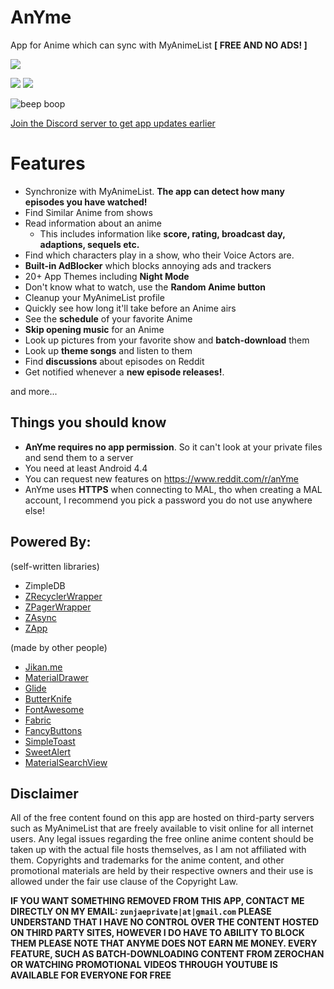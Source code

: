 # AnYme
App for Anime which can sync with MyAnimeList **[ FREE AND NO ADS! ]**

<a href="https://github.com/zunjae/anyme_download/releases/download/DownloadLink/anYme.apk" alt="CLICK HERE TO DOWNLOAD THE APP"><img src="https://img.shields.io/badge/DOWNLOAD-apk_file-green.svg?longCache=true&style=for-the-badge&colorA=42A5F6&colorB=DE2E43" /></a>

<a href="https://github.com/zunjae/anyme_download/releases/download/DownloadLink/anYme.apk" alt="Number of downloads"><img src="https://img.shields.io/github/downloads/zunjae/anyme_download/total.svg?colorA=42A5F6&colorB=DE2E43&longCache=true" /></a>
<a href="https://discordapp.com/invite/8XtWsfX" alt="Join our Discord server"><img src="https://img.shields.io/badge/Join-our_discord_server-green.svg?longCache=true&style=flat&colorA=42A5F6&colorB=DE2E43" /></a>

![beep boop](https://cdn.discordapp.com/attachments/341672347746697216/415614520707514368/151916057400801.jpg)

[Join the Discord server to get app updates earlier](http://anymeapp.com/serverinvite)


# Features

* Synchronize with MyAnimeList. **The app can detect how many episodes you have watched!**
* Find Similar Anime from shows
* Read information about an anime
     * This includes information like **score, rating, broadcast day, adaptions, sequels etc.**
* Find which characters play in a show, who their Voice Actors are.
* **Built-in AdBlocker** which blocks annoying ads and trackers
* 20+ App Themes including **Night Mode**
* Don't know what to watch, use the **Random Anime button**
* Cleanup your MyAnimeList profile
* Quickly see how long it'll take before an Anime airs
* See the **schedule** of your favorite Anime
* **Skip opening music** for an Anime
* Look up pictures from your favorite show and **batch-download** them
* Look up **theme songs** and listen to them
* Find **discussions** about episodes on Reddit
* Get notified whenever a **new episode releases!**.


and more...


## Things you should know

* **AnYme  requires no app permission**. So it can't look at your private files and send them to a server
* You need at least Android 4.4
* You can request new features on https://www.reddit.com/r/anYme
* AnYme uses **HTTPS** when connecting to MAL, tho when creating a MAL account, I recommend you pick a password you do not use anywhere else!

## Powered By:

(self-written libraries)
* ZimpleDB
* [ZRecyclerWrapper](https://github.com/zunjae/ZRecyclerWrapper)
* [ZPagerWrapper](https://github.com/zunjae/ZPagerWrapper)
* [ZAsync](https://github.com/zunjae/ZAsync)
* [ZApp](https://github.com/zunjae/ZApp)

(made by other people)
* [Jikan.me](https://jikan.me/)
* [MaterialDrawer](https://github.com/mikepenz/MaterialDrawer)
* [Glide](https://github.com/bumptech/glide)
* [ButterKnife](http://jakewharton.github.io/butterknife/)
* [FontAwesome](http://fontawesome.io/)
* [Fabric](https://docs.fabric.io/android/fabric/overview.html)
* [FancyButtons](https://github.com/medyo/Fancybuttons)
* [SimpleToast](https://github.com/Pierry/SimpleToast)
* [SweetAlert](https://github.com/pedant/sweet-alert-dialog)
* [MaterialSearchView](https://github.com/MiguelCatalan/MaterialSearchView)

## Disclaimer

All of the free content found on this app are hosted on third-party servers such as MyAnimeList that are freely available to visit online for all internet users. Any legal issues regarding the free online anime content should be taken up with the actual file hosts themselves, as I am not affiliated with them. Copyrights and trademarks for the anime content, and other promotional materials are held by their respective owners and their use is allowed under the fair use clause of the Copyright Law.

**IF YOU WANT SOMETHING REMOVED FROM THIS APP, CONTACT ME DIRECTLY ON MY EMAIL: `zunjaeprivate|at|gmail.com`
PLEASE UNDERSTAND THAT I HAVE NO CONTROL OVER THE CONTENT HOSTED ON THIRD PARTY SITES, HOWEVER I DO HAVE TO ABILITY TO BLOCK THEM
PLEASE NOTE THAT ANYME DOES NOT EARN ME MONEY. EVERY FEATURE, SUCH AS BATCH-DOWNLOADING CONTENT FROM ZEROCHAN OR WATCHING PROMOTIONAL VIDEOS THROUGH YOUTUBE IS AVAILABLE FOR EVERYONE FOR FREE**
